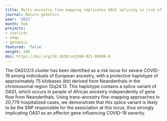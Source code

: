 ```yaml
---
title: Multi-ancestry fine mapping implicates OAS1 splicing in risk of severe COVID-19.
journal: Nature genetics
year: '2022'
month: Feb
projects:
- isaric4c
- odap
- genomicc
featured: 'false'
weight: 200
doi: https://doi.org/10.1038/s41588-021-00996-8
---
```


The OAS1/2/3 cluster has been identified as a risk locus for severe COVID-19 among individuals of European ancestry, with a protective haplotype of approximately 75 kilobases (kb) derived from Neanderthals in the chromosomal region 12q24.13. This haplotype contains a splice variant of OAS1, which occurs in people of African ancestry independently of gene flow from Neanderthals. Using trans-ancestry fine-mapping approaches in 20,779 hospitalized cases, we demonstrate that this splice variant is likely to be the SNP responsible for the association at this locus, thus strongly implicating OAS1 as an effector gene influencing COVID-19 severity.